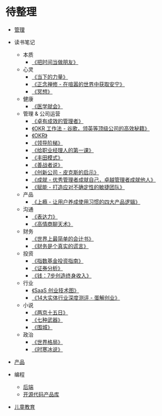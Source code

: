 # 待整理
* [管理](content/management/README.md)
* 读书笔记
  * 本质
    * [《把时间当做朋友》](content/reading-note/core/make-friend-with-time.md)
  * 心灵
    * [《当下的力量》](content/reading-note/heart/the-power-of-now.md)
    * [《正念禅修 - 在喧嚣的世界中获取安宁》](content/reading-note/heart/mindfulness.md)
    * [《冥想》](content/reading-note/heart/meditation.md)
  * 健康
    * [《医学就会》](content/reading-note/health/easy-learn-chinese-medical.md)
  * 管理 & 公司运营
    * [《卓有成效的管理者》](content/reading-note/management/the-effective-executive.md)
    * [《OKR 工作法 - 谷歌，领英等顶级公司的高效秘籍》](content/reading-note/management/okr/radical-focus.md)
    * [《OKR》](content/reading-note/management/okr/about-ork.md)
    * [《领导阶梯》](content/reading-note/management/leadership-pipeline.md)
    * [《给职业经理人的第一课》](content/reading-note/management/high-output-management.md)
    * [《丰田模式》](content/reading-note/management/toyota-production-system.md)
    * [《善战者说》](content/reading-note/management/good-at-war.md)
    * [《创新公司 - 皮克斯的启示》](content/reading-note/management/creative-inc.md)
    * [《成就 - 优秀管理者成就自己，卓越管理者成就他人》](content/reading-note/management/achievement.md)
    * [《赋能 - 打造应对不确定性的敏捷团队》](content/reading-note/management/empower.md)
  * 产品
    * [《上瘾 - 让用户养成使用习惯的四大产品逻辑》](content/reading-note/product/hooked.md)
  * 沟通
    * [《表达力》](content/reading-note/communicate/power-of-communicate.md)
    * [《高情商聊天术》](content/reading-note/communicate/high-eq-communicate.md)
  * 财务
    * [《世界上最简单的会计书》](content/reading-note/financial/easy-learn-accounting.md)
    * [《财务是个真实的谎言》](content/reading-note/financial/financial-is-lie.md)
  * 投资
    * [《指数基金投资指南》](content/reading-note/money/index-fund-guide.md)
    * [《证券分析》](content/reading-note/money/stock-analyse.md)
    * [《钱：7步创造终身收入》](content/reading-note/money/money.md)
  * 行业
    * [《SaaS 创业技术图》](content/reading-note/industry/sass-road-map.md)
    * [《14大实体行业深度测评 - 蛋解创业》](content/reading-note/industry/14-industries.md)
  * 小说
    * [《两京十五日》](content/reading-note/novel/two-captials-15-days.md)
    * [《七种武器》](content/reading-note/novel/seven-weapon.md)
    * [《围城》](content/reading-note/novel/wall.md)
  * 政治
    * [《世界格局》](content/reading-note/politics/world-grid.md)
    * [《时寒冰说》](content/reading-note/politics/shihanbing-say.md)

* [产品](content/application/production/README.md)
* 编程
  * [后端](content/coding/backend.md)
  * [开源代码产品库](content/coding/code-libs.md)
* [儿童教育](content/children-edu/README.md)
